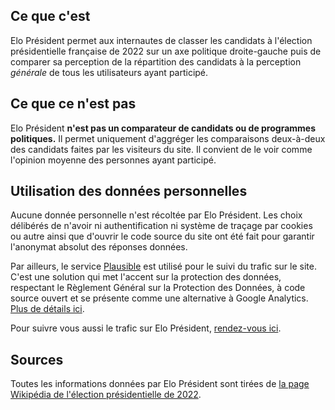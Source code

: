 ## Ce que c'est

Elo Président permet aux internautes de classer les candidats à l'élection présidentielle française de 2022 sur un axe politique droite-gauche puis de comparer sa perception de la répartition des candidats à la perception _générale_ de tous les utilisateurs ayant participé.

## Ce que ce n'est pas

Elo Président **n'est pas un comparateur de candidats ou de programmes politiques.**
Il permet uniquement d'aggréger les comparaisons deux-à-deux des candidats faites par les visiteurs du site. Il convient de le voir comme l'opinion moyenne des personnes ayant participé.

## Utilisation des données personnelles

Aucune donnée personnelle n'est récoltée par Elo Président. Les choix délibérés de n'avoir ni authentification ni système de traçage par cookies ou autre ainsi que d'ouvrir le code source du site ont été fait pour garantir l'anonymat absolut des réponses données.

Par ailleurs, le service [Plausible](https://plausible.io/) est utilisé pour le suivi du trafic sur le site. C'est une solution qui met l'accent sur la protection des données, respectant le Règlement Général sur la Protection des Données, à code source ouvert et se présente comme une alternative à Google Analytics. [Plus de détails ici](https://plausible.io/privacy-focused-web-analytics).

Pour suivre vous aussi le trafic sur Elo Président, [rendez-vous ici](https://plausible.io/elo-president.fr?period=7d).

## Sources

Toutes les informations données par Elo Président sont tirées de [la page Wikipédia de l'élection présidentielle de 2022](https://fr.wikipedia.org/wiki/Candidats*%C3%A0_l'%C3%A9lection_pr%C3%A9sidentielle_fran%C3%A7aise_de_2022).
